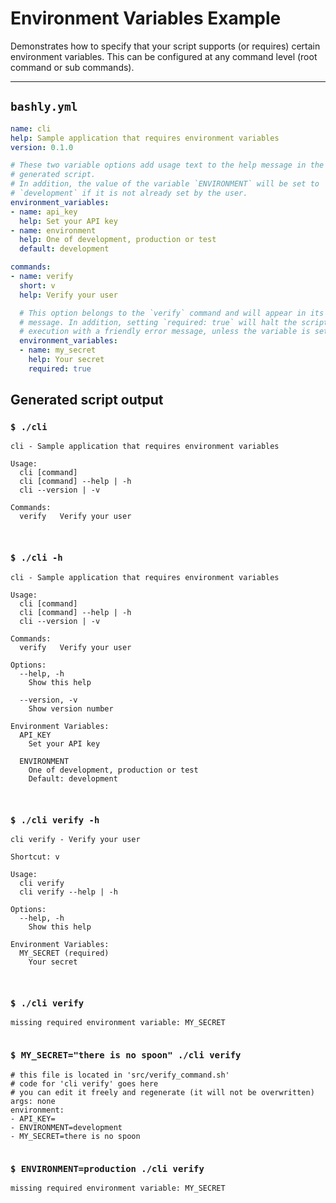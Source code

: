 # Environment Variables Example

Demonstrates how to specify that your script supports (or requires) certain environment variables. This can be configured at any command level (root command or sub commands).

-----

## `bashly.yml`

```yaml
name: cli
help: Sample application that requires environment variables
version: 0.1.0

# These two variable options add usage text to the help message in the
# generated script.
# In addition, the value of the variable `ENVIRONMENT` will be set to
# `development` if it is not already set by the user.
environment_variables:
- name: api_key
  help: Set your API key
- name: environment
  help: One of development, production or test
  default: development

commands:
- name: verify
  short: v
  help: Verify your user

  # This option belongs to the `verify` command and will appear in its help
  # message. In addition, setting `required: true` will halt the script's 
  # execution with a friendly error message, unless the variable is set.
  environment_variables:
  - name: my_secret
    help: Your secret
    required: true
```

## Generated script output

### `$ ./cli`

```shell
cli - Sample application that requires environment variables

Usage:
  cli [command]
  cli [command] --help | -h
  cli --version | -v

Commands:
  verify   Verify your user



```

### `$ ./cli -h`

```shell
cli - Sample application that requires environment variables

Usage:
  cli [command]
  cli [command] --help | -h
  cli --version | -v

Commands:
  verify   Verify your user

Options:
  --help, -h
    Show this help

  --version, -v
    Show version number

Environment Variables:
  API_KEY
    Set your API key

  ENVIRONMENT
    One of development, production or test
    Default: development



```

### `$ ./cli verify -h`

```shell
cli verify - Verify your user

Shortcut: v

Usage:
  cli verify
  cli verify --help | -h

Options:
  --help, -h
    Show this help

Environment Variables:
  MY_SECRET (required)
    Your secret



```

### `$ ./cli verify`

```shell
missing required environment variable: MY_SECRET


```

### `$ MY_SECRET="there is no spoon" ./cli verify`

```shell
# this file is located in 'src/verify_command.sh'
# code for 'cli verify' goes here
# you can edit it freely and regenerate (it will not be overwritten)
args: none
environment:
- API_KEY=
- ENVIRONMENT=development
- MY_SECRET=there is no spoon


```

### `$ ENVIRONMENT=production ./cli verify`

```shell
missing required environment variable: MY_SECRET


```



